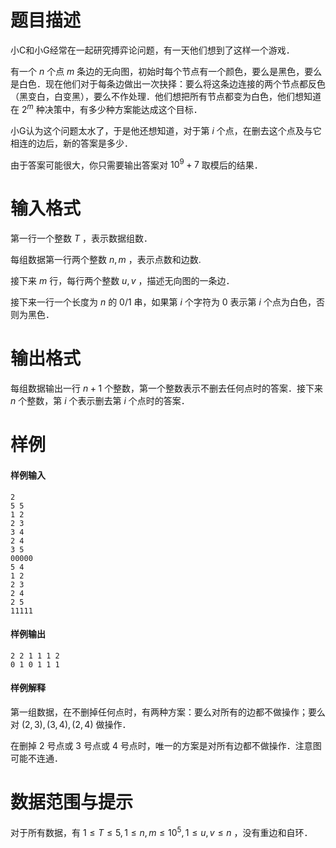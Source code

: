 
# 题目描述

小C和小G经常在一起研究搏弈论问题，有一天他们想到了这样一个游戏．

有一个 $n$ 个点 $m$ 条边的无向图，初始时每个节点有一个颜色，要么是黑色，要么是白色．现在他们对于每条边做出一次抉择：要么将这条边连接的两个节点都反色（黑变白，白变黑），要么不作处理．他们想把所有节点都变为白色，他们想知道在 $2^m$ 种决策中，有多少种方案能达成这个目标．

小G认为这个问题太水了，于是他还想知道，对于第 $i$ 个点，在删去这个点及与它相连的边后，新的答案是多少．

由于答案可能很大，你只需要输出答案对 $10^9 + 7$ 取模后的结果．



# 输入格式

第一行一个整数 $T$ ，表示数据组数．

每组数据第一行两个整数 $n, m$ ，表示点数和边数.

接下来 $m$ 行，每行两个整数 $u, v$ ，描述无向图的一条边．

接下来一行一个长度为 $n$ 的 0/1 串，如果第 $i$ 个字符为 $0$ 表示第 $i$ 个点为白色，否则为黑色．


# 输出格式

每组数据输出一行 $n + 1$ 个整数，第一个整数表示不删去任何点时的答案．接下来 $n$ 个整数，第 $i$ 个表示删去第 $i$ 个点时的答案．

# 样例

#### 样例输入

```plain
2
5 5
1 2
2 3
3 4
2 4
3 5
00000
5 4
1 2
2 3
2 4
2 5
11111
```

#### 样例输出

```plain
2 2 1 1 1 2
0 1 0 1 1 1
```

#### 样例解释

第一组数据，在不删掉任何点时，有两种方案：要么对所有的边都不做操作；要么对 $(2, 3), (3, 4), (2, 4)$ 做操作．

在删掉 $2$ 号点或 $3$ 号点或 $4$ 号点时，唯一的方案是对所有边都不做操作．注意图可能不连通．


# 数据范围与提示

对于所有数据，有 $1 \le T \le 5, 1 \le n, m \le 10^5, 1 \le u, v \le n$ ，没有重边和自环．

